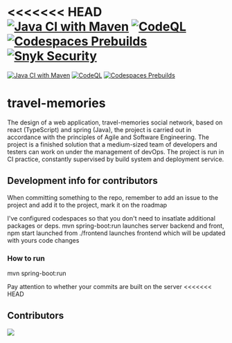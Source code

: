 <<<<<<< HEAD
[![Java CI with Maven](https://github.com/ReactorSpring/travel-memories/actions/workflows/maven.yml/badge.svg)](https://github.com/ReactorSpring/travel-memories/actions/workflows/maven.yml) [![CodeQL](https://github.com/ReactorSpring/travel-memories/actions/workflows/github-code-scanning/codeql/badge.svg)](https://github.com/ReactorSpring/travel-memories/actions/workflows/github-code-scanning/codeql) [![Codespaces Prebuilds](https://github.com/ReactorSpring/travel-memories/actions/workflows/codespaces/create_codespaces_prebuilds/badge.svg)](https://github.com/ReactorSpring/travel-memories/actions/workflows/codespaces/create_codespaces_prebuilds) [![Snyk Security](https://github.com/ReactorSpring/travel-memories/actions/workflows/snyk-security.yml/badge.svg)](https://github.com/ReactorSpring/travel-memories/actions/workflows/snyk-security.yml)
=======
[![Java CI with Maven](https://github.com/ReactorSpring/travel-memories/actions/workflows/maven.yml/badge.svg)](https://github.com/ReactorSpring/travel-memories/actions/workflows/maven.yml) [![CodeQL](https://github.com/ReactorSpring/travel-memories/actions/workflows/github-code-scanning/codeql/badge.svg)](https://github.com/ReactorSpring/travel-memories/actions/workflows/github-code-scanning/codeql) [![Codespaces Prebuilds](https://github.com/ReactorSpring/travel-memories/actions/workflows/codespaces/create_codespaces_prebuilds/badge.svg)](https://github.com/ReactorSpring/travel-memories/actions/workflows/codespaces/create_codespaces_prebuilds)

# travel-memories

The design of a web application, travel-memories social network, based on react (TypeScript) and spring (Java), the project is carried out in accordance with the principles of Agile and Software Engineering. The project is a finished solution that a medium-sized team of developers and testers can work on under the management of devOps. The project is run in CI practice, constantly supervised by build system and deployment service.

## Development info for contributors
When committing something to the repo, remember to add an issue to the project and add it to the project, mark it on the roadmap

I've configured codespaces so that you don't need to insatlate additional packages or deps.
mvn spring-boot:run launches server backend and front, npm start launched from ./frontend launches frontend which will be updated with yours code changes

### How to run  
mvn spring-boot:run  

Pay attention to whether your commits are built on the server
<<<<<<< HEAD

## Contributors 
<a href="https://github.com/reactorspring/travel-memories/graphs/contributors">
  <img src="https://contrib.rocks/image?repo=reactorspring/travel-memories" />
</a>
